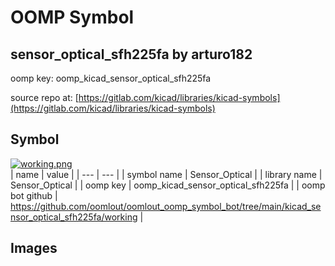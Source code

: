 # OOMP Symbol  
## sensor_optical_sfh225fa  by arturo182  
  
oomp key: oomp_kicad_sensor_optical_sfh225fa  
  
source repo at: [https://gitlab.com/kicad/libraries/kicad-symbols](https://gitlab.com/kicad/libraries/kicad-symbols)  
## Symbol  
  
[![working.png](working_600.png)](working.png)  
| name | value | 
| --- | --- | 
| symbol name | Sensor_Optical | 
| library name | Sensor_Optical | 
| oomp key | oomp_kicad_sensor_optical_sfh225fa | 
| oomp bot github | https://github.com/oomlout/oomlout_oomp_symbol_bot/tree/main/kicad_sensor_optical_sfh225fa/working | 
## Images  
